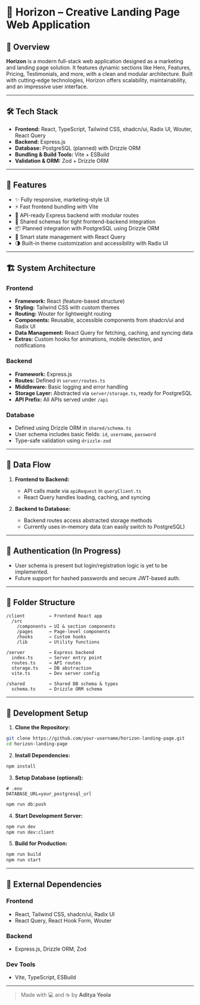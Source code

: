 # 🚀 Horizon – Creative Landing Page Web Application

## 📌 Overview

**Horizon** is a modern full-stack web application designed as a marketing and landing page solution. It features dynamic sections like Hero, Features, Pricing, Testimonials, and more, with a clean and modular architecture. Built with cutting-edge technologies, Horizon offers scalability, maintainability, and an impressive user interface.

---

## 🛠 Tech Stack

- **Frontend:** React, TypeScript, Tailwind CSS, shadcn/ui, Radix UI, Wouter, React Query
- **Backend:** Express.js
- **Database:** PostgreSQL (planned) with Drizzle ORM
- **Bundling & Build Tools:** Vite + ESBuild
- **Validation & ORM:** Zod + Drizzle ORM

---

## 🧠 Features

- ✨ Fully responsive, marketing-style UI
- ⚡ Fast frontend bundling with Vite
- 🔌 API-ready Express backend with modular routes
- 🧩 Shared schemas for tight frontend-backend integration
- 📦 Planned integration with PostgreSQL using Drizzle ORM
- 🧠 Smart state management with React Query
- 🌗 Built-in theme customization and accessibility with Radix UI

---

## 🏗️ System Architecture

### Frontend

- **Framework:** React (feature-based structure)
- **Styling:** Tailwind CSS with custom themes
- **Routing:** Wouter for lightweight routing
- **Components:** Reusable, accessible components from shadcn/ui and Radix UI
- **Data Management:** React Query for fetching, caching, and syncing data
- **Extras:** Custom hooks for animations, mobile detection, and notifications

### Backend

- **Framework:** Express.js
- **Routes:** Defined in `server/routes.ts`
- **Middleware:** Basic logging and error handling
- **Storage Layer:** Abstracted via `server/storage.ts`, ready for PostgreSQL
- **API Prefix:** All APIs served under `/api`

### Database

- Defined using Drizzle ORM in `shared/schema.ts`
- User schema includes basic fields: `id`, `username`, `password`
- Type-safe validation using `drizzle-zod`

---

## 🔄 Data Flow

1. **Frontend to Backend:**
   - API calls made via `apiRequest` in `queryClient.ts`
   - React Query handles loading, caching, and syncing

2. **Backend to Database:**
   - Backend routes access abstracted storage methods
   - Currently uses in-memory data (can easily switch to PostgreSQL)

---

## 🔐 Authentication (In Progress)

- User schema is present but login/registration logic is yet to be implemented.
- Future support for hashed passwords and secure JWT-based auth.

---

## 📁 Folder Structure

```
/client         → Frontend React app  
  /src  
    /components → UI & section components  
    /pages      → Page-level components  
    /hooks      → Custom hooks  
    /lib        → Utility functions  

/server         → Express backend  
  index.ts      → Server entry point  
  routes.ts     → API routes  
  storage.ts    → DB abstraction  
  vite.ts       → Dev server config  

/shared         → Shared DB schema & types  
  schema.ts     → Drizzle ORM schema  
```

---

## 🧪 Development Setup

1. **Clone the Repository:**
```bash
git clone https://github.com/your-username/horizon-landing-page.git
cd horizon-landing-page
```

2. **Install Dependencies:**
```bash
npm install
```

3. **Setup Database (optional):**
```env
# .env
DATABASE_URL=your_postgresql_url
```
```bash
npm run db:push
```

4. **Start Development Server:**
```bash
npm run dev
npm run dev:client
```

5. **Build for Production:**
```bash
npm run build
npm run start
```

---

## 🧩 External Dependencies

### Frontend
- React, Tailwind CSS, shadcn/ui, Radix UI
- React Query, React Hook Form, Wouter

### Backend
- Express.js, Drizzle ORM, Zod

### Dev Tools
- Vite, TypeScript, ESBuild

---

> Made with 💻 and ☕ by **Aditya Yeola**

